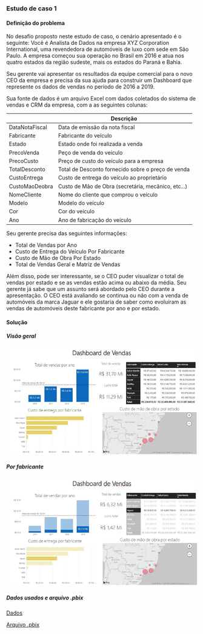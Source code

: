 ### Estudo de caso 1
#### Definição do problema
No desafio proposto neste estudo de caso, o cenário apresentado é o seguinte: Você é Analista de Dados na empresa XYZ Corporation International, uma revendedora de automóveis de luxo com sede em São Paulo. 
A empresa começou sua operação no Brasil em 2016 e atua nos quatro estados da região sudeste,
mais os estados do Paraná e Bahia.

Seu  gerente  vai  apresentar  os  resultados  da  equipe  comercial  para  o  novo  CEO  da 
empresa  e  precisa  da  sua  ajuda  para  construir  um  Dashboard  que  represente  os  dados  de 
vendas no período de 2016 a 2019.

Sua fonte de dados é um arquivo Excel com dados coletados do sistema de vendas e CRM da empresa,
com a as seguintes colunas:

|                |Descrição                          
|----------------|-------------------------------
|DataNotaFiscal  |Data de emissão da nota fiscal        
|Fabricante      |Fabricante do veículo       
|Estado          |Estado onde foi realizada a venda
|PrecoVenda      |Peço de venda do veículo
|PrecoCusto      |Preço de custo do veículo para a empresa
|TotalDesconto   |Total de Desconto fornecido sobre o preço de venda
|CustoEntrega    |Custo de entrega do veículo ao proprietário
|CustoMaoDeobra  |Custo de Mão de Obra (secretária, mecânico, etc...)
|NomeCliente     |Nome do cliente que comprou o veículo
|Modelo          |Modelo do veículo
|Cor             |Cor do veículo
|Ano             |Ano de fabricação do veículo

Seu gerente precisa das seguintes informações:

- Total de Vendas por Ano
- Custo de Entrega do Veículo Por Fabricante
- Custo de Mão de Obra Por Estado
- Total de Vendas Geral e Matriz de Vendas

Além  disso,  pode  ser  interessante, se  o  CEO  puder  visualizar  o 
total  de  vendas  por estado e se as vendas estão acima ou abaixo da média. 
Seu gerente já sabe que um assunto será abordado pelo CEO durante a apresentação. 
O CEO está avaliando se continua ou não com a venda de automóveis da marca Jaguar e ele gostaria de saber como
evoluíram as vendas de automóveis deste fabricante por ano e por estado.

#### Solução
##### Visão geral
![Visão Geral](https://raw.githubusercontent.com/suhribeiro/datascience_projects/master/powerbi-2-dsa/Cap.2/images/visao_geral.JPG)
##### Por fabricante
![Fabricante](https://raw.githubusercontent.com/suhribeiro/datascience_projects/master/powerbi-2-dsa/Cap.2/images/fabricante.JPG)
##### Dados usados e arquivo .pbix

[Dados](https://github.com/suhribeiro/datascience_projects/tree/master/powerbi-2-dsa/Cap.2/data)

[Arquivo .pbix](https://github.com/suhribeiro/datascience_projects/blob/master/powerbi-2-dsa/Cap.2/Estudo%20de%20Caso1.pbix)